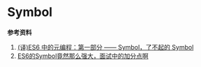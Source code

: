 # Symbol


**参考资料**

1. [(译)ES6 中的元编程：第一部分 —— Symbol，了不起的 Symbol](https://juejin.im/post/5a0e65c1f265da430702d6b9)
2. [ES6的Symbol竟然那么强大，面试中的加分点啊](https://juejin.im/post/5bdbb3406fb9a022752c319e)